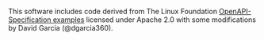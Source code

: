 This software includes code derived from 
The Linux Foundation [OpenAPI-Specification examples](https://github.com/OAI/OpenAPI-Specification)
licensed under Apache 2.0 with some modifications by David Garcia (@dgarcia360).
